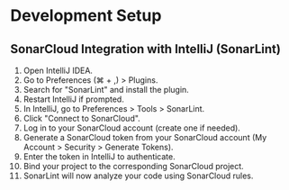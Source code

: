 # Development Setup

## SonarCloud Integration with IntelliJ (SonarLint)

1. Open IntelliJ IDEA.
2. Go to Preferences (⌘ + ,) > Plugins.
3. Search for "SonarLint" and install the plugin.
4. Restart IntelliJ if prompted.
5. In IntelliJ, go to Preferences > Tools > SonarLint.
6. Click "Connect to SonarCloud".
7. Log in to your SonarCloud account (create one if needed).
8. Generate a SonarCloud token from your SonarCloud account (My Account > Security > Generate Tokens).
9. Enter the token in IntelliJ to authenticate.
10. Bind your project to the corresponding SonarCloud project.
11. SonarLint will now analyze your code using SonarCloud rules.
